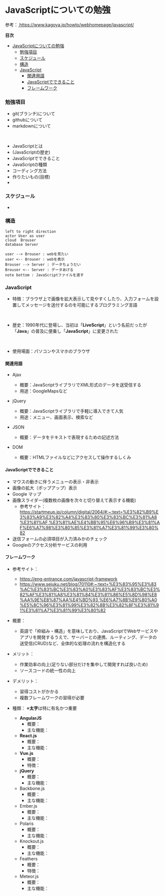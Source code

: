 # JavaScriptについての勉強

参考：<u> https://www.kagoya.jp/howto/webhomepage/javascript/</u>

**目次**

<!-- @import "[TOC]" {cmd="toc" depthFrom=1 depthTo=6 orderedList=false} -->

<!-- code_chunk_output -->

- [JavaScriptについての勉強](#javascriptについての勉強)
    - [勉強項目](#勉強項目)
    - [スケジュール](#スケジュール)
    - [構造](#構造)
    - [JavaScript](#javascript)
      - [関連用語](#関連用語)
      - [JavaScriptでできること](#javascriptでできること)
      - [フレームワーク](#フレームワーク)

<!-- /code_chunk_output -->

### 勉強項目
* git(ブランチ)について
* githubについて
* markdownについて
<br>

* JavaScriptとは
* (JavaScriptの歴史)
* JavaScriptでできること
* JavaScriptの種類
* コーディング方法
* 作りたいもの(目標)
* 

### スケジュール
* 

### 構造
```plantuml
left to right direction 
actor User as user
cloud  Brouser
database Server

user --> Brouser : webを見たい
user <-- Brouser : webを表示
Brouser --> Server : データちょうだい 
Brouser <-- Server : データあげる
note bottom : JavaScriptファイルを渡す
```

### JavaScript
* 特徴：ブラウザ上で画像を拡大表示して見やすくしたり、入力フォームを設置してメッセージを送付するのを可能にするプログラミング言語
<br>

* 歴史：1990年代に登場し、当初は「**LiveScript**」という名前だったが「**Java**」の普及に便乗し「**JavaScript**」に変更された
<br>

* 使用場面：パソコンやスマホのブラウザ

#### 関連用語
* Ajax
    * 概要：JavaScriptライブラリでXML形式のデータを送受信する
    * 用途：GoogleMapsなど
* jQuery
    * 概要：JavaScriptライブラリで手軽に導入できて人気
    * 用途：メニュー、画面表示、検索など

* JSON
    * 概要：データをテキストで表現するための記述方法

* DOM
    * 概要：HTMLファイルなどにアクセスして操作するしくみ

#### JavaScriptでできること
* マウスの動きに伴うメニューの表示・非表示
* 画像の拡大（ポップアップ）表示
* Google マップ
* 画像スライダー(複数枚の画像を次々と切り替えて表示する機能)
    * 参考サイト：https://startmeup.jp/column/digital/2064/#:~:text=%E3%82%B9%E3%83%A9%E3%82%A4%E3%83%80%E3%83%BC%E3%81%A8%E3%81%AF,%E3%81%AE%E4%BB%95%E6%96%B9%E3%81%AF%E6%A7%98%E3%80%85%E3%81%A7%E3%81%99%E3%80%82
* 送信フォームの必須項目が入力済みかのチェック
* Googleのアクセス分析サービスの利用

#### フレームワーク

* 参考サイト：
    * https://eng-entrance.com/javascript-framework
    * https://www.sejuku.net/blog/70110#:~:text=%E3%83%95%E3%83%AC%E3%83%BC%E3%83%A0%E3%83%AF%E3%83%BC%E3%82%AF%E3%81%A8%E3%81%84%E3%81%86%E5%8D%98%E8%AA%9E%E8%87%AA%E4%BD%93,%E6%A7%8B%E9%80%A0%E5%8C%96%E3%81%99%E3%82%8B%E3%82%8F%E3%81%91%E3%81%A7%E3%81%99%E3%80%82

* 概要：
    * 英語で「枠組み・構造」を意味しており、JavaScriptでWebサービスやアプリを開発するうえで、サーバーとの連携、ルーティング、データの送受信(CRUD)など、全体的な処理の流れを構造化する
* メリット：
    * 作業効率の向上(足りない部分だけを集中して開発すれば良いため)
    * ソースコードの統一性の向上
* デメリット：
    * 習得コストがかかる
    * 複数フレームワークの習得が必要
* 種類：
※**太字**は特に有名かつ重要
    * **AngularJS**
        * 概要：
        * 主な機能：
    * **React.js**
        * 概要：
        * 主な機能：
    * **Vue.js**
        * 概要：
        * 特徴：
    * **jQuery**
        * 概要：
        * 主な機能：
    * Backbone.js
        * 概要：
        * 主な機能：
    * Ember.js
        * 概要：
        * 主な機能：
    * Polaris
        * 概要：
        * 主な機能：
    * Knockout.js
        * 概要：
        * 主な機能：
    * Feathers
        * 概要：
        * 特徴：
    * Meteor.js
        * 概要： 
        * 主な機能：
